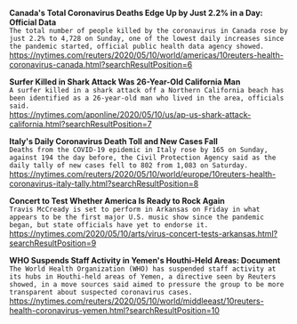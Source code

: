 **Canada's Total Coronavirus Deaths Edge Up by Just 2.2% in a Day: Official Data**\
`The total number of people killed by the coronavirus in Canada rose by just 2.2% to 4,728 on Sunday, one of the lowest daily increases since the pandemic started, official public health data agency showed.`\
https://nytimes.com/reuters/2020/05/10/world/americas/10reuters-health-coronavirus-canada.html?searchResultPosition=6

**Surfer Killed in Shark Attack Was 26-Year-Old California Man**\
`A surfer killed in a shark attack off a Northern California beach has been identified as a 26-year-old man who lived in the area, officials said. `\
https://nytimes.com/aponline/2020/05/10/us/ap-us-shark-attack-california.html?searchResultPosition=7

**Italy's Daily Coronavirus Death Toll and New Cases Fall**\
`Deaths from the COVID-19 epidemic in Italy rose by 165 on Sunday, against 194 the day before, the Civil Protection Agency said as the daily tally of new cases fell to 802 from 1,083 on Saturday.`\
https://nytimes.com/reuters/2020/05/10/world/europe/10reuters-health-coronavirus-italy-tally.html?searchResultPosition=8

**Concert to Test Whether America Is Ready to Rock Again**\
`Travis McCready is set to perform in Arkansas on Friday in what appears to be the first major U.S. music show since the pandemic began, but state officials have yet to endorse it.`\
https://nytimes.com/2020/05/10/arts/virus-concert-tests-arkansas.html?searchResultPosition=9

**WHO Suspends Staff Activity in Yemen's Houthi-Held Areas: Document**\
`The World Health Organization (WHO) has suspended staff activity at its hubs in Houthi-held areas of Yemen, a directive seen by Reuters showed, in a move sources said aimed to pressure the group to be more transparent about suspected coronavirus cases.`\
https://nytimes.com/reuters/2020/05/10/world/middleeast/10reuters-health-coronavirus-yemen.html?searchResultPosition=10

